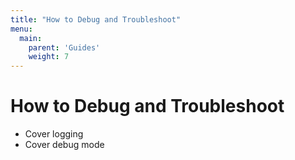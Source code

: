 ```yaml
---
title: "How to Debug and Troubleshoot"
menu:
  main:
    parent: 'Guides'
    weight: 7
---
```


# How to Debug and Troubleshoot

- Cover logging
- Cover debug mode
